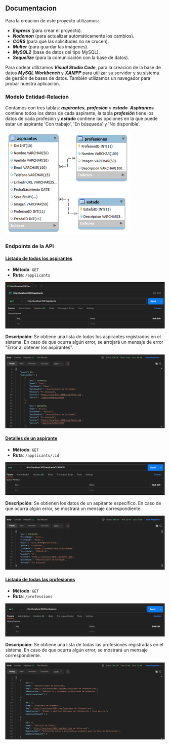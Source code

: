 
## Documentacion

Para la creacion de este proyecto utilizamos:  

- **_Express_** (para crear el proyecto).
- **_Nodemon_** (para actualizar automáticamente los cambios).
- **_CORS_** (para que las solicitudes no se crucen).
- **_Multer_** (para guardar las imágenes).
- **_MySQL2_** (base de datos del tipo MySQL).
- **_Sequelize_** (para la comunicación con la base de datos).

Para codear utilizamos **_Visual Studio Code_**, para la creacion de la base de datos **_MySQL Workbench_** y **_XAMPP_** para utilizar su servidor y su sistema de gestión de bases de datos. También utilizamos un navegador para probar nuestra aplicación.

### Modelo Entidad-Relacion

Contamos con tres tablas: **_aspirantes_**, **_profesión_** y **_estado_**. **_Aspirantes_** contiene todos los datos de cada aspirante, la tabla **_profesión_** tiene los datos de cada profesión y **_estado_** contiene las opciones en la que puede estar un aspirante 'Con trabajo', 'En búsqueda' y 'No disponible'.

![Diagrama](presentation/diagram.png)

### Endpoints de la API

#### <u>Listado de todos los aspirantes</u>

- **Método**: `GET`
- **Ruta**: `/applicants`  

![Aspirantes Ruta](presentation/applicants.png)

**Descripción**: Se obtiene una lista de todos los aspirantes registrados en el sistema. En caso de que ocurra algún error, se arrojará un mensaje de error "Error al obtener los aspirantes".

![Aspirantes salida](presentation/applicants-salida.png)

#### <u>Detalles de un aspirante</u>

- **Método**: `GET`
- **Ruta**: `/applicants/:id`

![Aspirante detalle](presentation/applicants-detail.png)

**Descripción**: Se obtienen los datos de un aspirante específico. En caso de que ocurra algún error, se mostrará un mensaje correspondiente.

![Aspirante detalle salida](presentation/applicants-detail-salida.png)

#### <u>Listado de todas las profesiones</u>
- **Método**: `GET`
- **Ruta**: `/professions`

![Profesion](presentation/professions.png)

**Descripción**: Se obtiene una lista de todas las profesiones registradas en el sistema.  En caso de que ocurra algún error, se mostrará un mensaje correspondiente.

![Profesion salida](presentation/preofessions-salida.png)